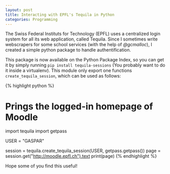 ```yaml
---
layout: post
title: Interacting with EPFL's Tequila in Python
categories: Programming
---
```


The Swiss Federal Instituts for Technology (EPFL) uses a centralized login system for all its web application, called Tequila.
Since I sometimes write webscrapers for some school services (with the help of *@gcmalloc*), I created a simple python package to handle authentification.

This package is now available on the Python Package Index, so you can get it by simply running `pip install tequila-sessions`
(You probably want to do it inside a virtualenv).
This module only export one functions `create_tequila_session`, which can be used as follows:

{% highlight python %}
# Prings the logged-in homepage of Moodle
import tequila
import getpass

USER = "GASPAR"

session = tequila.create_tequila_session(USER, getpass.getpass())
page = session.get("http://moodle.epfl.ch").text
print(page)
{% endhighlight %}

Hope some of you find this useful!


